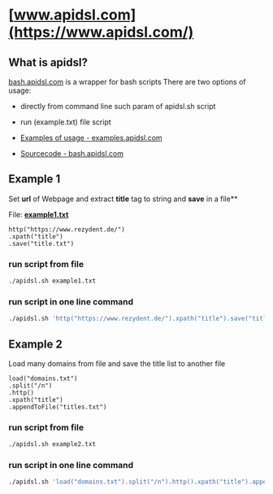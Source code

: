 # [www.apidsl.com](https://www.apidsl.com/)

## What is apidsl?

[bash.apidsl.com](https://bash.apidsl.com/) is a wrapper for bash scripts
There are two options of usage:
+ directly from command line such param of apidsl.sh script
+ run (example.txt) file script

+ [Examples of usage - examples.apidsl.com](http://examples.apidsl.com)
+ [Sourcecode - bash.apidsl.com](http://bash.apidsl.com)


## Example 1 

Set **url** of Webpage and extract **title** tag to string and **save** in a file**

File: [**example1.txt**](example1.txt)
```apidsl
http("https://www.rezydent.de/")
.xpath("title")
.save("title.txt")
```

### run script from file

```bash
./apidsl.sh example1.txt
```

### run script in one line command

```bash
./apidsl.sh 'http("https://www.rezydent.de/").xpath("title").save("title.txt")'
```

## Example 2

Load many domains from file and save the title list to another file

```apidsl
load("domains.txt")
.split("/n")
.http()
.xpath("title")
.appendToFile("titles.txt")
```

### run script from file

```bash
./apidsl.sh example2.txt
```

### run script in one line command

```bash
./apidsl.sh 'load("domains.txt").split("/n").http().xpath("title").appendToFile("titles.txt")'
```